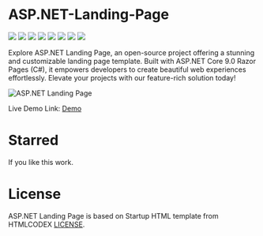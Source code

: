 # ASP.NET-Landing-Page
![](https://komarev.com/ghpvc/?username=mscbuild) 
 ![](https://img.shields.io/github/license/mscbuild/e-learning) 
 ![](https://img.shields.io/github/repo-size/mscbuild/analysis)
![](https://img.shields.io/badge/PRs-Welcome-green)
![](https://img.shields.io/badge/code%20style-asp.net-green)
![](https://img.shields.io/github/stars/mscbuild)
![](https://img.shields.io/badge/Topic-Github-lighred)
![](https://img.shields.io/website?url=https%3A%2F%2Fgithub.com%2Fmscbuild)

Explore ASP.NET Landing Page, an open-source project offering a stunning and customizable landing page template. Built with ASP.NET Core 9.0 Razor Pages (C#), it empowers developers to create beautiful web experiences effortlessly. Elevate your projects with our feature-rich solution today!

![ASP.NET Landing Page](wwwroot/landing-page.png)

Live Demo Link: [Demo](https://netweb.onrender.com/)

 
# Starred
If you like this work.

# License
ASP.NET Landing Page is based on Startup HTML template from HTMLCODEX [LICENSE](LICENSE).



